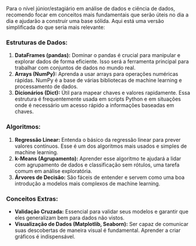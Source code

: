Para o nível júnior/estagiário em análise de dados e ciência de dados, recomendo focar em conceitos mais fundamentais que serão úteis no dia a dia e ajudarão a construir uma base sólida. Aqui está uma versão simplificada do que seria mais relevante:

### Estruturas de Dados:
1. **DataFrames (pandas):** Dominar o pandas é crucial para manipular e explorar dados de forma eficiente. Isso será a ferramenta principal para trabalhar com conjuntos de dados no mundo real.
2. **Arrays (NumPy):** Aprenda a usar arrays para operações numéricas rápidas. NumPy é a base de várias bibliotecas de machine learning e processamento de dados.
3. **Dicionários (Dict):** Útil para mapear chaves e valores rapidamente. Essa estrutura é frequentemente usada em scripts Python e em situações onde é necessário um acesso rápido a informações baseadas em chaves.

### Algoritmos:
1. **Regressão Linear:** Entenda o básico da regressão linear para prever valores contínuos. Esse é um dos algoritmos mais usados e simples de machine learning.
2. **k-Means (Agrupamento):** Aprender esse algoritmo te ajudará a lidar com agrupamento de dados e classificação sem rótulos, uma tarefa comum em análise exploratória.
3. **Árvores de Decisão:** São fáceis de entender e servem como uma boa introdução a modelos mais complexos de machine learning.

### Conceitos Extras:
- **Validação Cruzada:** Essencial para validar seus modelos e garantir que eles generalizam bem para dados não vistos.
- **Visualização de Dados (Matplotlib, Seaborn):** Ser capaz de comunicar suas descobertas de maneira visual é fundamental. Aprender a criar gráficos é indispensável.
